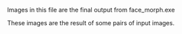 Images in this file are the final output from face_morph.exe

These images are the result of some pairs of input images.
